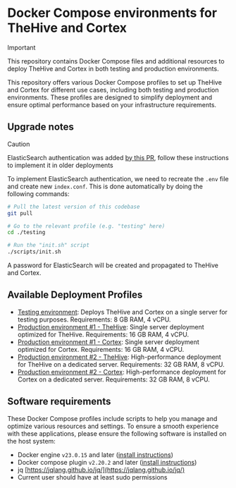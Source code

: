 # Docker Compose environments for TheHive and Cortex

>[!IMPORTANT]
> This repository contains Docker Compose files and additional resources to deploy TheHive and Cortex in both testing and production environments.


This repository offers various Docker Compose profiles to set up TheHive and Cortex for different use cases, including both testing and production environments. These profiles are designed to simplify deployment and ensure optimal performance based on your infrastructure requirements.

## Upgrade notes

> [!CAUTION]
> ElasticSearch authentication was added [by this PR](https://github.com/StrangeBeeCorp/docker/pull/14), follow these instructions to implement it in older deployments

To implement ElasticSearch authentication, we need to recreate the `.env` file and create new `index.conf`.
This is done automatically by doing the following commands:
```bash
# Pull the latest version of this codebase
git pull

# Go to the relevant profile (e.g. "testing" here)
cd ./testing

# Run the "init.sh" script
./scripts/init.sh
```

A password for ElasticSearch will be created and propagated to TheHive and Cortex.

## Available Deployment Profiles

- [Testing environment](./testing/): Deploys TheHive and Cortex on a single server for testing purposes. Requirements: 8 GB RAM, 4 vCPU.
- [Production environment #1 - TheHive](./prod1-thehive/): Single server deployment optimized for TheHive. Requirements: 16 GB RAM, 4 vCPU.
- [Production environment #1 - Cortex](./prod1-cortex): Single server deployment optimized for Cortex. Requirements: 16 GB RAM, 4 vCPU.
- [Production environment #2 - TheHive](./prod2-thehive): High-performance deployment for TheHive on a dedicated server. Requirements: 32 GB RAM, 8 vCPU.
- [Production environment #2 - Cortex](./prod2-cortex): High-performance deployment for Cortex on a dedicated server. Requirements: 32 GB RAM, 8 vCPU.


## Software requirements

These Docker Compose profiles include scripts to help you manage and optimize various resources and settings. To ensure a smooth experience with these applications, please ensure the following software is installed on the host system:

- Docker engine `v23.0.15` and later ([install instructions](https://docs.docker.com/engine/install/))
- Docker compose plugin `v2.20.2` and later ([install instructions](https://docs.docker.com/compose/install/))
- jq [https://jqlang.github.io/jq/](https://jqlang.github.io/jq/)
- Current user should have at least sudo permissions
